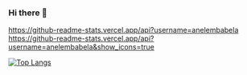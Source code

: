 ### Hi there 👋

<!--
**AneleMbabela/AneleMbabela** is a ✨ _special_ ✨ repository because its `README.md` (this file) appears on your GitHub profile.

Here are some ideas to get you started:

- 🔭 I’m currently working on ...
- 🌱 I’m currently learning ...
- 👯 I’m looking to collaborate on ...
- 🤔 I’m looking for help with ...
- 💬 Ask me about ...
- 📫 How to reach me: ...
- 😄 Pronouns: ...
- ⚡ Fun fact: ...
-->
https://github-readme-stats.vercel.app/api?username=anelembabela
https://github-readme-stats.vercel.app/api?username=anelembabela&show_icons=true

[![Top Langs](https://github-readme-stats.vercel.app/api/top-langs/?username=anelembabela)](https://github.com/anuraghazra/github-readme-stats)
